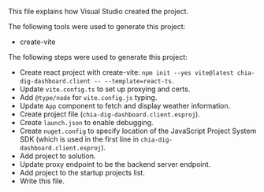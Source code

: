 This file explains how Visual Studio created the project.

The following tools were used to generate this project:
- create-vite

The following steps were used to generate this project:
- Create react project with create-vite: `npm init --yes vite@latest chia-dig-dashboard.client -- --template=react-ts`.
- Update `vite.config.ts` to set up proxying and certs.
- Add `@type/node` for `vite.config.js` typing.
- Update `App` component to fetch and display weather information.
- Create project file (`chia-dig-dashboard.client.esproj`).
- Create `launch.json` to enable debugging.
- Create `nuget.config` to specify location of the JavaScript Project System SDK (which is used in the first line in `chia-dig-dashboard.client.esproj`).
- Add project to solution.
- Update proxy endpoint to be the backend server endpoint.
- Add project to the startup projects list.
- Write this file.

